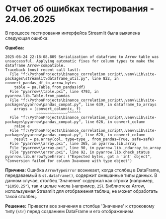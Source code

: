 # Отчет об ошибках тестирования - 24.06.2025

В процессе тестирования интерфейса Streamlit была выявлена следующая ошибка:

**Ошибка:**
```
2025-06-24 22:18:08.809 Serialization of dataframe to Arrow table was unsuccessful. Applying automatic fixes for column types to make the dataframe Arrow-compatible.
Traceback (most recent call last):
  File "f:\PythonProjects\binance_correlation_script\.venv\Lib\site-packages\streamlit\dataframe_util.py", line 822, in convert_pandas_df_to_arrow_bytes
    table = pa.Table.from_pandas(df)
  File "pyarrow\\table.pxi", line 4793, in pyarrow.lib.Table.from_pandas
  File "f:\PythonProjects\binance_correlation_script\.venv\Lib\site-packages\pyarrow\pandas_compat.py", line 639, in dataframe_to_arrays
    arrays = [convert_column(c, f)
              ~~~~~~~~~~~~~~^^^^^^
  File "f:\PythonProjects\binance_correlation_script\.venv\Lib\site-packages\pyarrow\pandas_compat.py", line 626, in convert_column
    raise e
  File "f:\PythonProjects\binance_correlation_script\.venv\Lib\site-packages\pyarrow\pandas_compat.py", line 620, in convert_column
    result = pa.array(col, type=type_, from_pandas=True, safe=safe)
  File "pyarrow\\array.pxi", line 365, in pyarrow.lib.array
  File "pyarrow\\array.pxi", line 90, in pyarrow.lib._ndarray_to_array
  File "pyarrow\\error.pxi", line 92, in pyarrow.lib.check_status
pyarrow.lib.ArrowTypeError: ("Expected bytes, got a 'int' object", "Conversion failed for column Значение with type object")
```

**Причина:**
Ошибка `ArrowTypeError` возникает, когда столбец в DataFrame, передаваемый в `st.dataframe()`, содержит смешанные типы данных. В данном случае, столбец 'Значение' содержал как строки (например, `"$1050.25"`), так и целые числа (например, `25`). Библиотека Arrow, используемая Streamlit для отображения таблиц, не может обработать такой столбец.

**Решение:**
Привести все значения в столбце 'Значение' к строковому типу (`str`) перед созданием DataFrame и его отображением.

